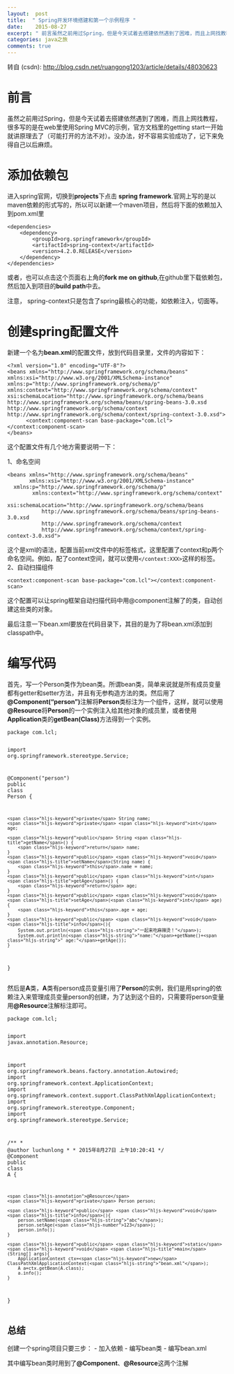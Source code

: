 ```yaml
---
layout:  post
title:  " Spring开发环境搭建和第一个示例程序 "
date:    2015-08-27
excerpt: " 前言虽然之前用过Spring，但是今天试着去搭建依然遇到了困难，而且上网找教程，很多写的是在web里使用SpringMVC的示例，官方文档里的gettingstart一开始就讲原理去了（可能打开的方法不对）。没办法，好不容易实验成功了，记下来免得自己以后麻烦。添加依赖包进入spring官网，切换到projects下点击springframework.官网上写的是以maven依赖的形式... "
categories: java之旅 
comments: true
---
```

转自 (csdn): http://blog.csdn.net/ruangong1203/article/details/48030623
<div class="markdown_views">
 <h1 id="前言">前言</h1> 
 <p>虽然之前用过Spring，但是今天试着去搭建依然遇到了困难，而且上网找教程，很多写的是在web里使用Spring MVC的示例，官方文档里的getting start一开始就讲原理去了（可能打开的方法不对）。没办法，好不容易实验成功了，记下来免得自己以后麻烦。</p> 
 <h1 id="添加依赖包">添加依赖包</h1> 
 <p>进入spring官网，切换到<strong>projects</strong>下点击 <strong>spring framework</strong>.官网上写的是以maven依赖的形式写的，所以可以新建一个maven项目，然后将下面的依赖加入到pom.xml里</p> 
 <pre class="prettyprint"><code class=" hljs xml"><span class="hljs-tag">&lt;<span class="hljs-title">dependencies</span>&gt;</span>
    <span class="hljs-tag">&lt;<span class="hljs-title">dependency</span>&gt;</span>
        <span class="hljs-tag">&lt;<span class="hljs-title">groupId</span>&gt;</span>org.springframework<span class="hljs-tag">&lt;/<span class="hljs-title">groupId</span>&gt;</span>
        <span class="hljs-tag">&lt;<span class="hljs-title">artifactId</span>&gt;</span>spring-context<span class="hljs-tag">&lt;/<span class="hljs-title">artifactId</span>&gt;</span>
        <span class="hljs-tag">&lt;<span class="hljs-title">version</span>&gt;</span>4.2.0.RELEASE<span class="hljs-tag">&lt;/<span class="hljs-title">version</span>&gt;</span>
    <span class="hljs-tag">&lt;/<span class="hljs-title">dependency</span>&gt;</span>
<span class="hljs-tag">&lt;/<span class="hljs-title">dependencies</span>&gt;</span>    </code></pre> 
 <p>或者，也可以点击这个页面右上角的<strong>fork me on github</strong>,在github里下载依赖包，然后加入到项目的<strong>build path</strong>中去。 </p> 
 <p>注意， spring-context只是包含了spring最核心的功能，如依赖注入，切面等。</p> 
 <h1 id="创建spring配置文件">创建spring配置文件</h1> 
 <p>新建一个名为<strong>bean.xml</strong>的配置文件，放到代码目录里，文件的内容如下：</p> 
 <pre class="prettyprint"><code class="language-xml hljs "><span class="hljs-pi">&lt;?xml version="1.0" encoding="UTF-8"?&gt;</span>
<span class="hljs-tag">&lt;<span class="hljs-title">beans</span> <span class="hljs-attribute">xmlns</span>=<span class="hljs-value">"http://www.springframework.org/schema/beans"</span> <span class="hljs-attribute">xmlns:xsi</span>=<span class="hljs-value">"http://www.w3.org/2001/XMLSchema-instance"</span> <span class="hljs-attribute">xmlns:p</span>=<span class="hljs-value">"http://www.springframework.org/schema/p"</span> <span class="hljs-attribute">xmlns:context</span>=<span class="hljs-value">"http://www.springframework.org/schema/context"</span> <span class="hljs-attribute">xsi:schemaLocation</span>=<span class="hljs-value">"http://www.springframework.org/schema/beans http://www.springframework.org/schema/beans/spring-beans-3.0.xsd http://www.springframework.org/schema/context http://www.springframework.org/schema/context/spring-context-3.0.xsd"</span>&gt;</span>
      <span class="hljs-tag">&lt;<span class="hljs-title">context:component-scan</span> <span class="hljs-attribute">base-package</span>=<span class="hljs-value">"com.lcl"</span>&gt;</span><span class="hljs-tag">&lt;/<span class="hljs-title">context:component-scan</span>&gt;</span>
<span class="hljs-tag">&lt;/<span class="hljs-title">beans</span>&gt;</span></code></pre> 
 <p>这个配置文件有几个地方需要说明一下：</p> 
 <p>1、命名空间</p> 
 <pre class="prettyprint"><code class=" hljs 1c">&lt;beans xmlns=<span class="hljs-string">"http://www.springframework.org/schema/beans"</span>  
       xmlns:xsi=<span class="hljs-string">"http://www.w3.org/2001/XMLSchema-instance"</span> 
  xmlns:p=<span class="hljs-string">"http://www.springframework.org/schema/p"</span>  
        xmlns:context=<span class="hljs-string">"http://www.springframework.org/schema/context"</span>  
        xsi:schemaLocation=<span class="hljs-string">"http://www.springframework.org/schema/beans </span>
           http:<span class="hljs-comment">//www.springframework.org/schema/beans/spring-beans-3.0.xsd </span>
           http:<span class="hljs-comment">//www.springframework.org/schema/context </span>
           http:<span class="hljs-comment">//www.springframework.org/schema/context/spring-context-3.0.xsd"&gt;</span></code></pre> 
 <p>这个是xml的语法，配置当前xml文件中的标签格式，这里配置了context和p两个命名空间。例如，配了context空间，就可以使用<code>&lt;/context:XXX&gt;</code>这样的标签。  2、自动扫描组件</p> 
 <pre class="prettyprint"><code class=" hljs vhdl">&lt;<span class="hljs-keyword">context</span>:<span class="hljs-keyword">component</span>-scan base-<span class="hljs-keyword">package</span>=<span class="hljs-string">"com.lcl"</span>&gt;&lt;/<span class="hljs-keyword">context</span>:<span class="hljs-keyword">component</span>-scan&gt;</code></pre> 
 <p>这个配置可以让spring框架自动扫描代码中用@component注解了的类，自动创建这些类的对象。</p> 
 <p>最后注意一下bean.xml要放在代码目录下，其目的是为了将bean.xml添加到classpath中。</p> 
 <h1 id="编写代码">编写代码</h1> 
 <p>首先，写一个Person类作为bean类。所谓bean类，简单来说就是所有成员变量都有getter和setter方法，并且有无参构造方法的类。然后用了<strong>@Component(“person”)</strong>注解将<strong>Person</strong>类标注为一个组件，这样，就可以使用<strong>@Resource</strong>将<strong>Person</strong>的一个实例注入给其他对象的成员里，或者使用<strong>Application</strong>类的<strong>getBean(Class)</strong>方法得到一个实例。</p> 
 <pre class="prettyprint"><code class="language-java hljs "><span class="hljs-keyword">package</span> com.lcl;

<span class="hljs-keyword">import</span> org.springframework.stereotype.Service;

<span class="hljs-annotation">@Component</span>(<span class="hljs-string">"person"</span>)
<span class="hljs-keyword">public</span> <span class="hljs-class"><span class="hljs-keyword">class</span> <span class="hljs-title">Person</span> {</span>

    <span class="hljs-keyword">private</span> String name;
    <span class="hljs-keyword">private</span> <span class="hljs-keyword">int</span> age;

    <span class="hljs-keyword">public</span> String <span class="hljs-title">getName</span>() {
        <span class="hljs-keyword">return</span> name;
    }
    <span class="hljs-keyword">public</span> <span class="hljs-keyword">void</span> <span class="hljs-title">setName</span>(String name) {
        <span class="hljs-keyword">this</span>.name = name;
    }
    <span class="hljs-keyword">public</span> <span class="hljs-keyword">int</span> <span class="hljs-title">getAge</span>() {
        <span class="hljs-keyword">return</span> age;
    }
    <span class="hljs-keyword">public</span> <span class="hljs-keyword">void</span> <span class="hljs-title">setAge</span>(<span class="hljs-keyword">int</span> age) {
        <span class="hljs-keyword">this</span>.age = age;
    }
    <span class="hljs-keyword">public</span> <span class="hljs-keyword">void</span> <span class="hljs-title">info</span>(){
        System.out.println(<span class="hljs-string">"一起来吃麻辣烫！"</span>);
        System.out.println(<span class="hljs-string">"name:"</span>+getName()+<span class="hljs-string">" age:"</span>+getAge());
    }
}</code></pre> 
 <p>然后是<strong>A</strong>类，<strong>A</strong>类有person成员变量引用了<strong>Person</strong>的实例，我们是用spring的依赖注入来管理成员变量person的创建，为了达到这个目的，只需要将person变量用<strong>@Resource</strong>注解标注即可。</p> 
 <pre class="prettyprint"><code class="language-java hljs "><span class="hljs-keyword">package</span> com.lcl;

<span class="hljs-keyword">import</span> javax.annotation.Resource;

<span class="hljs-keyword">import</span> org.springframework.beans.factory.annotation.Autowired;
<span class="hljs-keyword">import</span> org.springframework.context.ApplicationContext;
<span class="hljs-keyword">import</span> org.springframework.context.support.ClassPathXmlApplicationContext;
<span class="hljs-keyword">import</span> org.springframework.stereotype.Component;
<span class="hljs-keyword">import</span> org.springframework.stereotype.Service;

<span class="hljs-javadoc">/** *<span class="hljs-javadoctag"> @author</span> luchunlong * * 2015年8月27日 上午10:20:41 */</span>
<span class="hljs-annotation">@Component</span>
<span class="hljs-keyword">public</span> <span class="hljs-class"><span class="hljs-keyword">class</span> <span class="hljs-title">A</span> {</span>

    <span class="hljs-annotation">@Resource</span>
    <span class="hljs-keyword">private</span> Person person;

    <span class="hljs-keyword">public</span> <span class="hljs-keyword">void</span> <span class="hljs-title">info</span>(){
        person.setName(<span class="hljs-string">"abc"</span>);
        person.setAge(<span class="hljs-number">123</span>);
        person.info();
    }

    <span class="hljs-keyword">public</span> <span class="hljs-keyword">static</span> <span class="hljs-keyword">void</span> <span class="hljs-title">main</span>(String[] args){
        ApplicationContext ctx=<span class="hljs-keyword">new</span> ClassPathXmlApplicationContext(<span class="hljs-string">"bean.xml"</span>);
        A a=ctx.getBean(A.class);
        a.info();
    }

}</code></pre> 
 <h2 id="总结">总结</h2> 
 <p>创建一个spring项目只要三步：  - 加入依赖  - 编写bean类  - 编写bean.xml</p> 
 <p>其中编写bean类时用到了<strong>@Component</strong>、<strong>@Resource</strong>这两个注解</p>
</div>